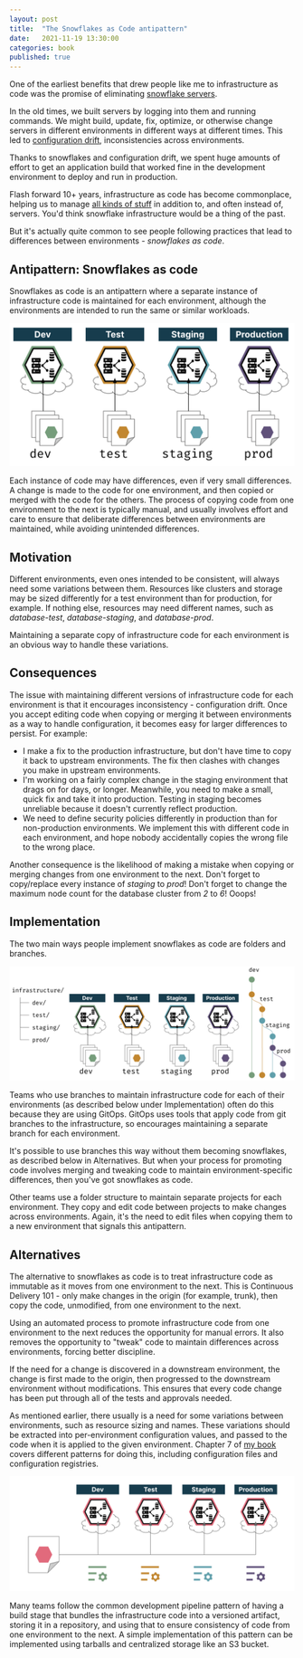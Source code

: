 ```yaml
---
layout: post
title:  "The Snowflakes as Code antipattern"
date:   2021-11-19 13:30:00
categories: book
published: true
---
```


One of the earliest benefits that drew people like me to infrastructure as code was the promise of eliminating [snowflake servers](https://martinfowler.com/bliki/SnowflakeServer.html).

In the old times, we built servers by logging into them and running commands. We might build, update, fix, optimize, or otherwise change servers in different environments in different ways at different times. This led to [configuration drift](http://kief.com/configuration-drift.html), inconsistencies across environments.

Thanks to snowflakes and configuration drift, we spent huge amounts of effort to get an application build that worked fine in the development environment to deploy and run in production.

Flash forward 10+ years, infrastructure as code has become commonplace, helping us to manage [all kinds of stuff](https://infrastructure-as-code.com/book/2018/03/28/defining-stacks.html) in addition to, and often instead of, servers. You'd think snowflake infrastructure would be a thing of the past.

But it's actually quite common to see people following practices that lead to differences between environments - _snowflakes as code_.


## Antipattern: Snowflakes as code

Snowflakes as code is an antipattern where a separate instance of infrastructure code is maintained for each environment, although the environments are intended to run the same or similar workloads.


![Multiple environments, each with its own set of code](/images/snowflakes-as-code.png)


Each instance of code may have differences, even if very small differences. A change is made to the code for one environment, and then copied or merged with the code for the others. The process of copying code from one environment to the next is typically manual, and usually involves effort and care to ensure that deliberate differences between environments are maintained, while avoiding unintended differences.


## Motivation

Different environments, even ones intended to be consistent, will always need some variations between them. Resources like clusters and storage may be sized differently for a test environment than for production, for example. If nothing else, resources may need different names, such as _database-test_, _database-staging_, and _database-prod_.

Maintaining a separate copy of infrastructure code for each environment is an obvious way to handle these variations.


## Consequences

The issue with maintaining different versions of infrastructure code for each environment is that it encourages inconsistency - configuration drift. Once you accept editing code when copying or merging it between environments as a way to handle configuration, it becomes easy for larger differences to persist. For example:

* I make a fix to the production infrastructure, but don't have time to copy it back to upstream environments. The fix then clashes with changes you make in upstream environments.
* I'm working on a fairly complex change in the staging environment that drags on for days, or longer. Meanwhile, you need to make a small, quick fix and take it into production. Testing in staging becomes unreliable because it doesn't currently reflect production.
* We need to define security policies differently in production than for non-production environments. We implement this with different code in each environment, and hope nobody accidentally copies the wrong file to the wrong place.

Another consequence is the likelihood of making a mistake when copying or merging changes from one environment to the next. Don't forget to copy/replace every instance of *staging* to *prod*! Don't forget to change the maximum node count for the database cluster from *2* to *6*! Ooops!


## Implementation

The two main ways people implement snowflakes as code are folders and branches.


![Environment folders and environment branches](/images/snowflakes-folders-branches.png)


Teams who use branches to maintain infrastructure code for each of their environments (as described below under Implementation) often do this because they are using GitOps. GitOps uses tools that apply code from git branches to the infrastructure, so encourages maintaining a separate branch for each environment.

It's possible to use branches this way without them becoming snowflakes, as described below in Alternatives. But when your process for promoting code involves merging and tweaking code to maintain environment-specific differences, then you've got snowflakes as code.

Other teams use a folder structure to maintain separate projects for each environment. They copy and edit code between projects to make changes across environments. Again, it's the need to edit files when copying them to a new environment that signals this antipattern.


## Alternatives

The alternative to snowflakes as code is to treat infrastructure code as immutable as it moves from one environment to the next. This is Continuous Delivery 101 - only make changes in the origin (for example, trunk), then copy the code, unmodified, from one environment to the next.

Using an automated process to promote infrastructure code from one environment to the next reduces the opportunity for manual errors. It also removes the opportunity to "tweak" code to maintain differences across environments, forcing better discipline.

If the need for a change is discovered in a downstream environment, the change is first made to the origin, then progressed to the downstream environment without modifications. This ensures that every code change has been put through all of the tests and approvals needed.

As mentioned earlier, there usually is a need for some variations between environments, such as resource sizing and names. These variations should be extracted into per-environment configuration values, and passed to the code when it is applied to the given environment. Chapter 7 of [my book](/book/) covers different patterns for doing this, including configuration files and configuration registries.


![Separating infrastructure code and per-environment configuration](/images/non-snowflake-configuration.png)


Many teams follow the common development pipeline pattern of having a build stage that bundles the infrastructure code into a versioned artifact, storing it in a repository, and using that to ensure consistency of code from one environment to the next. A simple implementation of this pattern can be implemented using tarballs and centralized storage like an S3 bucket.

